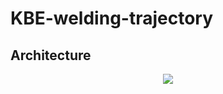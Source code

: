 # KBE-welding-trajectory


<h2>Architecture</h2>
<p align="center">
<img src="https://user-images.githubusercontent.com/77832956/114302401-28e2fa80-9ac9-11eb-9b13-1052ff9ad147.png">
</p>
